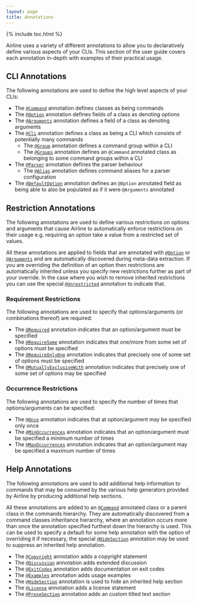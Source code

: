 ```yaml
---
layout: page
title: Annotations
---
```


{% include toc.html %}

Airline uses a variety of different annotations to allow you to declaratively define various aspects of your CLIs.  This section of the user guide covers each annotation in-depth with examples of their practical usage.

## CLI Annotations

The following annotations are used to define the high level aspects of your CLIs:

- The [`@Command`](command.html) annotation defines classes as being commands
- The [`@Option`](option.html) annotation defines fields of a class as denoting options
- The [`@Arguments`](arguments.html) annotation defines a field of a class as denoting arguments
- The [`@Cli`](cli.html) annotation defines a class as being a CLI which consists of potentially many commands
    - The [`@Group`](group.html) annotation defines a command group within a CLI
    - The [`@Groups`](groups.html) annotation defines an `@Command` annotated class as belonging to some command groups within a CLI
- The [`@Parser`](parser.html) annotation defines the parser behaviour
    - The [`@Alias`](alias.html) annotation defines command aliases for a parser configuration
- The [`@DefaultOption`](default-option.html) annotation defines an `@Option` annotated field as being able to also be populated as if it were `@Arguments` annotated

## Restriction Annotations

The following annotations are used to define various restrictions on options and arguments that cause Airline to automatically enforce restrictions on their usage e.g. requiring an option take a value from a restricted set of values.

All these annotations are applied to fields that are annotated with [`@Option`](option.html) or [`@Arguments`](arguments.html) and are automatically discovered during meta-data extraction.  If you are overriding the definition of an option then restrictions are automatically inherited unless you specify new restrictions further as part of your override.  In the case where you wish to remove inherited restrictions you can use the special [`@Unrestricted`](unrestricted.html) annotation to indicate that.

### Requirement Restrictions

The following annotations are used to specify that options/arguments (or combinations thereof) are required:

- The [`@Required`](required.html) annotation indicates that an option/argument must be specified
- The [`@RequireSome`](require-some.html) annotation indicates that one/more from some set of options must be specified
- The [`@RequireOnlyOne`](require-only-one.html) annotation indicates that precisely one of some set of options must be specified
- The [`@MutuallyExclusiveWith`](mutually-exclusive-with.html) annotation indicates that precisely one of some set of options may be specified

### Occurrence Restrictions

The following annotations are used to specify the number of times that options/arguments can be specified:

- The [`@Once`](once.html) annotation indicates that at option/argument may be specified only once
- The [`@MinOccurrences`](min-occurrences.html) annotation indicates that an option/argument must be specified a minimum number of times
- The [`@MaxOccurrences`](max-occurrences.html) annotation indicates that an option/argument may be specified a maximum number of times

## Help Annotations

The following annotations are used to add additional help information to commands that may be consumed by the various help generators provided by Airline by producing additional help sections.

All these annotations are added to an [`@Command`](command.html) annotated class or a parent class in the commands hierarchy.  They are automatically discovered from a command classes inheritance hierarchy, where an annotation occurs more than once the annotation specified furthest down the hierarchy is used.  This can be used to specify a default for some help annotation with the option of overriding it if necessary, the special [`@HideSection`](hide-section.html) annotation may be used to suppress an inherited help annotation.

- The [`@Copyright`](copyright.html) annotation adds a copyright statement
- The [`@Discussion`](discussion.html) annotation adds extended discussion 
- The [`@ExitCodes`](exit-codes.html) annotation adds documentation on exit codes
- The [`@Examples`](examples.html) annotation adds usage examples
- The [`@HideSection`](hide-section.html) annotation is used to hide an inherited help section
- The [`@License`](license.html) annotation adds a license statement
- The [`@ProseSection`](prose-section.html) annotation adds an custom titled text section